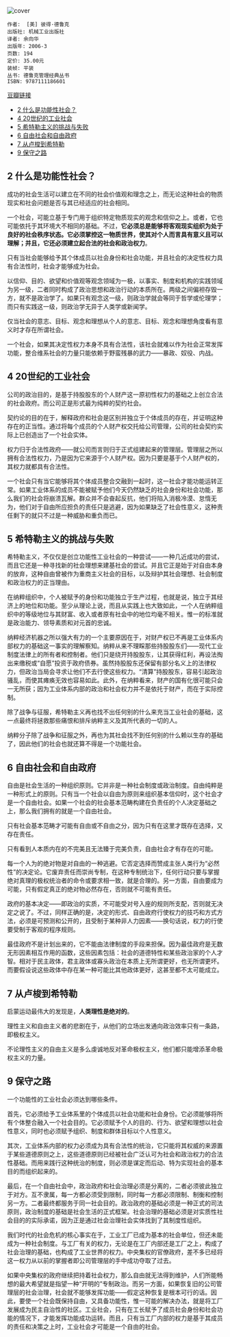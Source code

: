 ![cover](https://img3.doubanio.com/lpic/s27266101.jpg)

    作者:  [美] 彼得·德鲁克 
    出版社: 机械工业出版社
    译者: 余向华 
    出版年: 2006-3
    页数: 194
    定价: 35.00元
    装帧: 平装
    丛书: 德鲁克管理经典丛书
    ISBN: 9787111186601

[豆瓣链接](https://book.douban.com/subject/1759792/)

- [2 什么是功能性社会？](#2-%e4%bb%80%e4%b9%88%e6%98%af%e5%8a%9f%e8%83%bd%e6%80%a7%e7%a4%be%e4%bc%9a)
- [4 20世纪的工业社会](#4-20%e4%b8%96%e7%ba%aa%e7%9a%84%e5%b7%a5%e4%b8%9a%e7%a4%be%e4%bc%9a)
- [5 希特勒主义的挑战与失败](#5-%e5%b8%8c%e7%89%b9%e5%8b%92%e4%b8%bb%e4%b9%89%e7%9a%84%e6%8c%91%e6%88%98%e4%b8%8e%e5%a4%b1%e8%b4%a5)
- [6 自由社会和自由政府](#6-%e8%87%aa%e7%94%b1%e7%a4%be%e4%bc%9a%e5%92%8c%e8%87%aa%e7%94%b1%e6%94%bf%e5%ba%9c)
- [7 从卢梭到希特勒](#7-%e4%bb%8e%e5%8d%a2%e6%a2%ad%e5%88%b0%e5%b8%8c%e7%89%b9%e5%8b%92)
- [9 保守之路](#9-%e4%bf%9d%e5%ae%88%e4%b9%8b%e8%b7%af)

## 2 什么是功能性社会？
成功的社会生活可以建立在不同的社会价值观和理念之上，而无论这种社会的物质现实和社会问题是否与其已经适应的社会相同。

一个社会，可能立基于专门用于组织特定物质现实的观念和信仰之上。或者，它也可能依托于其环境大不相同的基础。不过，**它必须总是能够将客观现实组织为处于良好的社会秩序状态。它必须掌控这一物质世界，使其对个人而言具有意义且可以理解；并且，它还必须建立起合法的社会和政治权力**。

只有当社会能够给予其个体成员以社会身份和社会功能，并且社会的决定性权力具有合法性时，社会才能够成为社会。

以信仰、目的、欲望和价值观等观念领域为一极，以事实、制度和机构的实践领域为另一级，二者同时构成了政治思想和政治行动的本质所在。两级之间偏袒存毁一方，就不是政治学了。如果只有观念这一级，则政治学就会等同于哲学或伦理学；而只有实践这一级，则政治学无异于人类学或新闻学。

仅当社会的意志、目标、观念和理想从个人的意志、目标、观念和理想角度看有意义时才存在所谓社会。

一个社会，如果其决定性权力本身不具有合法性，该社会就难以作为社会正常发挥功能，整合维系社会的力量只能依赖于野蛮残暴的武力——暴政、奴役、内战。

## 4 20世纪的工业社会
公司的政治目的，是基于持股股东的个人财产这一原初性权力的基础之上创立合法的社会政府。而公司正是形式最为纯粹的契约社会。

契约论的目的在于，解释政府和社会是区别并独立于个体成员的存在，并证明这种存在的正当性。通过将每个成员的个人财产权交托给公司管理，公司的社会契约实际上已创造出了一个社会实体。

权力归于合法性政府——就公司而言则归于正式组建起来的管理层。管理层之所以拥有合法性权力，乃是因为它来源于个人财产权。因为只要是基于个人财产权的，其权力就都具有合法性。

一个社会只有当它能够将其个体成员整合交融到一起时，这一社会才能功能运转正常。如果工业体系的成员不能被赋予他们今天仍然缺乏的社会身份和社会功能，那么我们的社会将崩溃瓦解。群众并不会奋起反抗，他们将陷入消极冷漠、怠惰无为，他们对于自由所应担负的责任只是逃避，因为如果缺乏了社会性意义，这种责任剩下的就只不过是一种威胁和重负而已。

## 5 希特勒主义的挑战与失败
希特勒主义，不仅仅是创立功能性工业社会的一种尝试——一种几近成功的尝试，而且它还是一种寻找新的社会理想来建基社会的尝试。并且它正是始于对自由本身的放弃，这种自由曾被作为重商主义社会的目标，以及辩护其社会理想、社会制度和政治权力的正当理由。

在纳粹组织中，个人被赋予的身份和功能独立于生产过程，也就是说，独立于其经济上的地位和功能。至少从理论上说，而且从实践上也大致如此，一个人在纳粹组织中的等级地位与其财富、收入或者原有社会中的地位均毫不相关。惟一的标准就是政治能力、领导素质和对元首的忠诚。

纳粹经济机器之所以强大有力的一个主要原因在于，对财产权已不再是工业体系内部权力的基础这一事实的理解察知。纳粹从来不理睬那些持股股东们——现代工业制度法律上的所有者和控制者。他们只是绕开持股股东，让其获得红利，再设法掏出来缴税或“自愿”投资于政府债券。虽然持股股东还保留有部分名义上的法律权力，但政治当局会寻求让他们不去行使这些权力。“清算”持股股东，容易引起政治骚乱，而使其瘫痪无效也容易如此。此外，在纳粹看来，财产的国有化很可能只会一无所获；因为工业体系内部的政治和社会权力并不是依托于财产，而在于实际控制。

除了战争与征服，希特勒主义再也找不出任何别的什么来充当工业社会的基础，这一点最终将拯救那些痛恨和排斥纳粹主义及其所代表的一切的人。

纳粹分子除了战争和征服之外，再也为其社会找不到任何别的什么赖以生存的基础了，因此他们的社会也就还算不得是一个功能社会。

## 6 自由社会和自由政府
自由是社会生活的一种组织原则。它并非是一种社会制度或政治制度。自由纯粹是一种形式上的原则。只有当一个社会以自由为原则来组织基本信仰时，这个社会才是一个自由社会。如果一个社会的社会基本范畴构建在负责任的个人决定基础之上，那么我们拥有的就是一个自由社会。

只有社会基本范畴才可能有自由或不自由之分，因为只有在这里才既存在选择，又存在责任。

只有看到人本质内在的不完美且无法臻于完美负责，自由社会才有存在的可能。

每一个人为的绝对物是对自由的一种逃避。它否定选择而赞成主张人类行为“必然性”的决定论。它废弃责任而崇尚专制，在这种专制统治下，任何行动只要与掌握绝对真理的极权统治者的命令或要求相一致，就是合理的。另一方面，自由要成为可能，只有假定真正的绝对物必然存在，否则就不可能有责任。

政府的基本决定——即政治的实质，不可能受对号入座的规则所支配，否则就无决定之说了。不过，同样正确的是，决定的形式、自由政府行使权力的技巧和方式方法，必须是可预测和公开的，且受制于某种非人力因素——换句话说，权力的行使要受制于客观的程序规则。

最佳政府不是计划出来的，它不能由法律制度的手段来担保。因为最佳政府是无数无形因素相互作用的函数，这些因素包括：社会的道德特性和某些政治家的个人才智。相对于民主政体，君主政体或寡头政治在本质上无所谓更好，也无所谓更坏。而要假设说这些政体中存在某一种可能比其他政体更好，这甚至都不太可能成立。

## 7 从卢梭到希特勒
启蒙运动最伟大的发现是，**人类理性是绝对的**。

理性主义和自由主义者的悲剧在于，从他们的立场出发通向政治效率只有一条路，即极权主义。

不论理性主义的自由主义是多么虔诚地反对革命极权主义，他们都只能增添革命极权主义的力量。

## 9 保守之路
一个功能性的工业社会必须达到哪些条件。

首先，它必须给予工业体系里的个体成员以社会功能和社会身份。它必须能够将所有个体整合融入一个社会目的。它必须赋予个人的目的、行为、欲望和理想以社会性意义，同时也必须赋予组织、制度和群体目标以个人性意义。

其次，工业体系内部的权力必须成为具有合法性的统治，它只能将其权威的来源置于某些道德原则之上，这些道德原则已经被社会广泛认可为社会和政治权力的合法性基础。而用来践行这种统治的制度，则必须是谋定而后动、特为实现社会的基本目的而组织起来的。

最后，在一个自由社会中，政治政府和社会治理必须是分离的，二者必须彼此独立于对方。互不隶属，每一方都必须受到限制，同时每一方都必须限制、制衡和控制另一方。二者最终都服务于同一社会目的。政治政府的基础必须是一种正式的司法原则，政治制度的基础是社会生活的正式框架。社会治理的基础必须是对实质性社会目的的实际承诺，因为正是通过社会治理社会实体找到了其制度性组织。

我们时代的社会危机的核心事实在于，工业工厂已成为基本的社会单位，但还未能成为一种社会制度。与工厂有关的权力，无论是在工厂内部还是工厂之上，构成了社会治理的基础，也构成了工业世界的权力。中央集权的官僚政府，差不多已经将这一权力从以前的掌握者即公司管理层的手中成功夺取了过去。

如果中央集权的政府继续把持着社会权力，那么自由就无法得到维护，人们所能畅想的最大希望就是指望一种“开明的”专制政治。而另一方面，如果恢复旧的公司管理层的社会治理，社会就不能够发挥功能——假定这种恢复是根本可行的话。因此，要使一个社会既保持自由，又具备功能性，惟一可能的解决办法，就是将工厂发展成为民主自治性的社区。工业社会，只有在工长赋予了成员社会身份和社会功能的情况下，才能发挥功能成功运转。而且，只有当工厂内部的权力是基于其成员的责任和决策之上时，工业社会才可能是一个自由的社会。
